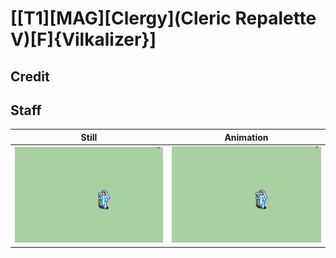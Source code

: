 # [\[T1\]\[MAG\]\[Clergy\]\(Cleric Repalette V\)\[F\]{Vilkalizer}]

## Credit


	
## Staff

| Still | Animation |
| :---: | :-------: |
| ![Staff still](./Staff_000.png) | ![Staff animation](./Staff.gif) |
